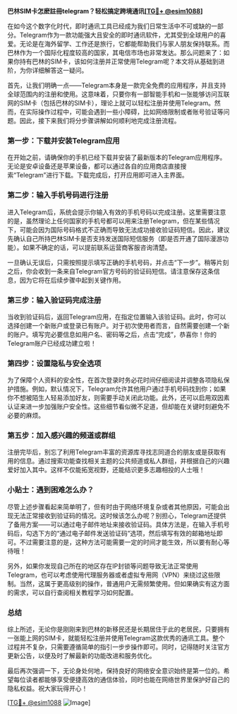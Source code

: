 **巴林SIM卡怎麽註冊telegram？轻松搞定跨境通讯[[TG💪+ @esim1088](https://t.me/s/esim1088)]**

在如今这个数字化时代，即时通讯工具已经成为我们日常生活中不可或缺的一部分。Telegram作为一款功能强大且安全的即时通讯软件，尤其受到全球用户的喜爱。无论是在海外留学、工作还是旅行，它都能帮助我们与家人朋友保持联系。而巴林作为一个国际化程度较高的国家，其电信市场也非常发达。那么问题来了：如果你持有巴林的SIM卡，该如何注册并正常使用Telegram呢？本文将从基础到进阶，为你详细解答这一疑问。

首先，让我们明确一点——Telegram本身是一款完全免费的应用程序，并且支持全球范围内的注册和使用。这意味着，只要你有一部智能手机和一张能够访问互联网的SIM卡（包括巴林的SIM卡），理论上就可以轻松注册并使用Telegram。然而，在实际操作过程中，可能会遇到一些小障碍，比如网络限制或者账号验证等问题。因此，接下来我们将分步骤讲解如何顺利地完成注册流程。

### 第一步：下载并安装Telegram应用

在开始之前，请确保你的手机已经下载并安装了最新版本的Telegram应用程序。无论是安卓设备还是苹果设备，都可以通过各自的应用商店直接搜索“Telegram”进行下载。下载完成后，打开应用即可进入主界面。

### 第二步：输入手机号码进行注册

进入Telegram后，系统会提示你输入有效的手机号码以完成注册。这里需要注意的是，虽然理论上任何国家的手机号都可以用来注册Telegram，但在某些情况下，可能会因为国际号码格式不正确而导致无法成功接收验证码短信。因此，建议先确认自己所持巴林SIM卡是否支持发送国际短信服务（即是否开通了国际漫游功能）。如果不确定的话，可以提前联系运营商客服咨询清楚。

一旦确认无误后，只需按照提示填写正确的手机号码，并点击“下一步”。稍等片刻之后，你会收到一条来自Telegram官方号码的验证码短信。请注意保存这条信息，因为它将在后续步骤中起到关键作用。

### 第三步：输入验证码完成注册

当收到验证码后，返回Telegram应用，在指定位置输入该验证码。此时，你可以选择创建一个新账户或登录已有账户。对于初次使用者而言，自然需要创建一个新的账户。填写完必要信息如用户名、密码等之后，点击“完成”，恭喜你！你的Telegram账户已经成功建立啦！

### 第四步：设置隐私与安全选项

为了保障个人资料的安全性，在首次登录时务必花时间仔细阅读并调整各项隐私保护措施。例如，默认情况下，Telegram允许其他用户通过手机号码找到你；如果你不想被陌生人轻易添加好友，则需要手动关闭此功能。此外，还可以启用双因素认证来进一步加强账户安全性。这些细节看似微不足道，但却能在关键时刻避免不必要的麻烦。

### 第五步：加入感兴趣的频道或群组

注册完毕后，别忘了利用Telegram丰富的资源库寻找志同道合的朋友或是获取有用的信息。通过搜索功能查找相关主题的公共频道或私人群组，并根据自己的兴趣爱好加入其中。这样不仅能拓宽视野，还能结识更多志趣相投的人士哦！

### 小贴士：遇到困难怎么办？

尽管上述步骤看起来简单明了，但有时由于网络环境复杂或者其他原因，可能会出现无法正常接收到验证码的情况。这时候该怎么办呢？别担心，Telegram还提供了备用方案——可以通过电子邮件地址来接收验证码。具体方法是，在输入手机号码后，勾选下方的“通过电子邮件发送验证码”选项，然后填写有效的邮箱地址即可。不过需要注意的是，这种方法可能需要一定的时间才能生效，所以要有耐心等待哦！

另外，如果你发现自己所在的地区存在IP封锁等问题导致无法正常使用Telegram，也可以考虑使用代理服务器或者虚拟专用网（VPN）来绕过这些限制。当然，这属于更高级别的操作，普通用户无需频繁使用。但如果确实有这方面的需求，可以自行查阅相关教程学习如何配置。

### 总结

综上所述，无论你是刚刚来到巴林的新移民还是长期居住于此的老居民，只要拥有一张能上网的SIM卡，就能轻松注册并使用Telegram这款优秀的通讯工具。整个过程并不复杂，只需要遵循简单的指引一步步操作即可。同时，记得随时关注官方更新公告，以便及时了解最新的功能改进和服务优化。

最后再次强调一下，无论身处何地，保持良好的网络安全意识始终是第一位的。希望每位读者都能够享受便捷高效的通信体验，同时也能在网络世界里保护好自己的隐私权益。祝大家玩得开心！

[[TG💪+ @esim1088](https://t.me/s/esim1088) ![Image](https://i.postimg.cc/4NQfJmqS/Snipaste-2025-05-13-00-14-12.png)]